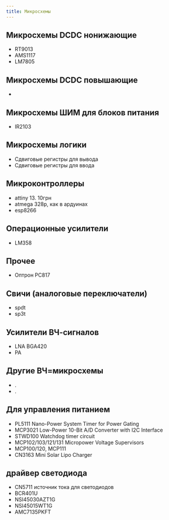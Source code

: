 ```yaml
---
title: Микросхемы
---
```


## Микросхемы DCDC нонижающие
- RT9013
- AMS1117
- LM7805

## Микросхемы DCDC повышающие
- 

## Микросхемы ШИМ для блоков питания
- IR2103

## Микросхемы логики
- Сдвиговые регистры для вывода
- Сдвиговые регистры для ввода



## Микроконтроллеры
- attiny 13. 10грн
- atmega 328p, как в ардуинах
- esp8266


## Операционные усилители
- LM358


## Прочее
- Оптрон PC817

## Свичи (аналоговые переключатели)
- spdt
- sp3t

## Усилители ВЧ-сигналов
- LNA BGA420
- PA 

## Другие ВЧ=микросхемы
- .
- .

## Для управления питанием
- PL5111 Nano-Power System Timer for Power Gating
- MCP3021 Low-Power 10-Bit A/D Converter with I2C Interface
- STWD100 Watchdog timer circuit
- MCP102/103/121/131 Micropower Voltage Supervisors
- MCP100/120, MCP111
- CN3163 Mini Solar Lipo Charger 

## драйвер светодиода
- CN5711 источник тока для светодиодов
- BCR401U 
- NSI45030AZT1G
- NSI45015WT1G
- AMC7135PKFT

